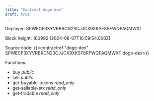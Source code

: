 ```yaml
---
title: "Contract doge-dex"
draft: true
---
```

Deployer: SPWECF3XYVRBRCN23CJJCX9XKSF8RFWQPAQMWXT


 



Block height: 160992 (2024-08-07T16:59:54.000Z)

Source code: {{<contractref "doge-dex" SPWECF3XYVRBRCN23CJJCX9XKSF8RFWQPAQMWXT doge-dex>}}

Functions:

* buy _public_
* sell _public_
* get-buyable-tokens _read_only_
* get-sellable-stx _read_only_
* get-tradable _read_only_

